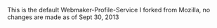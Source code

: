 This is the default Webmaker-Profile-Service I forked from Mozilla, no changes are made as of Sept 30, 2013
